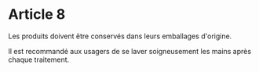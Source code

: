 # Article 8

Les produits doivent être conservés dans leurs emballages d'origine.

Il est recommandé aux usagers de se laver soigneusement les mains après chaque traitement.
